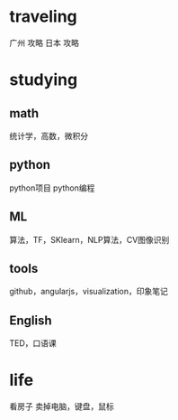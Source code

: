 # traveling

广州 攻略
日本 攻略

# studying

## math
统计学，高数，微积分
## python
python项目 python编程
## ML
算法，TF，SKlearn，NLP算法，CV图像识别
## tools
github，angularjs，visualization，印象笔记
## English
TED，口语课

# life
看房子
卖掉电脑，键盘，鼠标